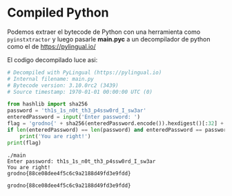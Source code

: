 # Compiled Python

Podemos extraer el bytecode de Python con una herramienta como `pyinstxtractor` y luego pasarle **main.pyc** a un decompilador de python como el de https://pylingual.io/

El codigo decompilado luce asi:
```python
# Decompiled with PyLingual (https://pylingual.io)
# Internal filename: main.py
# Bytecode version: 3.10.0rc2 (3439)
# Source timestamp: 1970-01-01 00:00:00 UTC (0)

from hashlib import sha256
password = 'th1s_1s_n0t_th3_p4ssw0rd_I_sw3ar'
enteredPassword = input('Enter password: ')
flag = 'grodno{' + sha256(enteredPassword.encode()).hexdigest()[:32] + '}'
if len(enteredPassword) == len(password) and enteredPassword == password:
    print('You are right!')
print(flag)
```

```
./main
Enter password: th1s_1s_n0t_th3_p4ssw0rd_I_sw3ar
You are right!
grodno{88ce08dee4f5c6c9a2188d49fd3e9fdd}
```

`grodno{88ce08dee4f5c6c9a2188d49fd3e9fdd}`
